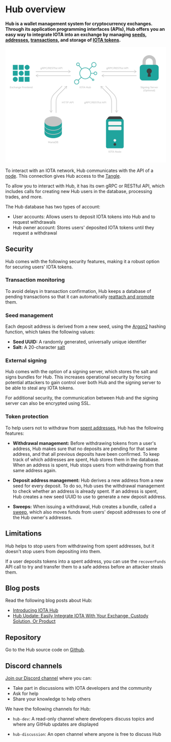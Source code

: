 # Hub overview

**Hub is a wallet management system for cryptocurrency exchanges. Through its application programming interfaces (APIs), Hub offers you an easy way to integrate IOTA into an exchange by managing [seeds](root://getting-started/0.1/basics/seeds.md), [addresses](root://getting-started/0.1/basics/addresses.md), [transactions](root://getting-started/0.1/basics/transactions.md), and storage of [IOTA tokens](root://getting-started/0.1/basics/token.md).**

![IOTA Hub architecture](../images/iota_hub.png)

To interact with an IOTA network, Hub communicates with the API of a [node](root://getting-started/0.1/basics/nodes.md). This connection gives Hub access to the [Tangle](root://getting-started/0.1/basics/token.md).

To allow you to interact with Hub, it has its own gRPC or RESTful API, which includes calls for creating new Hub users in the database, processing trades, and more.

The Hub database has two types of account:

- User accounts: Allows users to deposit IOTA tokens into Hub and to request withdrawals
- Hub owner account: Stores users' deposited IOTA tokens until they request a withdrawal

## Security

Hub comes with the following security features, making it a robust option for securing users' IOTA tokens.

### Transaction monitoring

To avoid delays in transaction confirmation, Hub keeps a database of pending transactions so that it can automatically [reattach and promote](root://getting-started/0.1/basics/reattach-rebroadcast-promote.md) them.

### Seed management

Each deposit address is derived from a new seed, using the [Argon2](https://www.argon2.com/) hashing function, which takes the following values:

- **Seed UUID:** A randomly generated, universally unique identifier
- **Salt:** A 20-character [salt](https://en.wikipedia.org/wiki/Salt_(cryptography))

### External signing

Hub comes with the option of a signing server, which stores the salt and signs bundles for Hub. This increases operational security by forcing potential attackers to gain control over both Hub and the signing server to be able to steal any IOTA tokens.

For additional security, the communication between Hub and the signing server can also be encrypted using SSL. 

### Token protection

To help users not to withdraw from [spent addresses](root://getting-started/0.1/basics/addresses.md#spent-addresses), Hub has the following features:

- **Withdrawal management:** Before withdrawing tokens from a user's address, Hub makes sure that no deposits are pending for that same address, and that all previous deposits have been confirmed. To keep track of which addresses are spent, Hub stores them in the database. When an address is spent, Hub stops users from withdrawing from that same address again.
 
- **Deposit address management:** Hub derives a new address from a new seed for every deposit. To do so, Hub uses the withdrawal management to check whether an address is already spent. If an address is spent, Hub creates a new seed UUID to use to generate a new deposit address.

- **Sweeps:** When issuing a withdrawal, Hub creates a bundle, called a [sweep](../concepts/sweeps.md), which also moves funds from users' deposit addresses to one of the Hub owner's addresses.

## Limitations

Hub helps to stop users from withdrawing from spent addresses, but it doesn't stop users from depositing into them.

If a user deposits tokens into a spent address, you can use the `recoverFunds` API call to try and transfer them to a safe address before an attacker steals them.

## Blog posts

Read the following blog posts about Hub:

- [Introducing IOTA Hub](https://blog.iota.org/introducing-iota-hub-5349bb8a29cd)
- [Hub Update: Easily Integrate IOTA With Your Exchange, Custody Solution, Or Product](https://blog.iota.org/hub-update-easily-integrate-iota-with-your-exchange-custody-solution-or-product-747181b33d37)

## Repository

Go to the Hub source code on [Github](https://github.com/iotaledger/hub).

## Discord channels

[Join our Discord channel](https://discord.iota.org) where you can:

- Take part in discussions with IOTA developers and the community
- Ask for help
- Share your knowledge to help others

We have the following channels for Hub:

- `hub-dev`: A read-only channel where developers discuss topics and where any GitHub updates are displayed

- `hub-discussion`: An open channel where anyone is free to discuss Hub